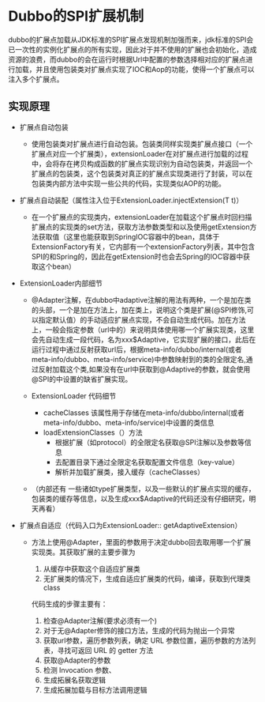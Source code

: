 # Dubbo的SPI扩展机制

​	dubbo的扩展点加载从JDK标准的SPI扩展点发现机制加强而来，jdk标准的SPI会已一次性的实例化扩展点的所有实现，因此对于并不使用的扩展也会初始化，造成资源的浪费，而dubbo的会在运行时根据Url中配置的参数选择相对应的扩展点进行加载，并且使用包装类对扩展点实现了IOC和Aop的功能，使得一个扩展点可以注入多个扩展点。

## 实现原理

- 扩展点自动包装

  - 使用包装类对扩展点进行自动包装。包装类同样实现类扩展点接口（一个扩展点对应一个扩展类），extensionLoader在对扩展点进行加载的过程中，会将存在拷贝构成函数的扩展点实现识别为自动包装类，并返回一个扩展点的包装类，这个包装类对真正的扩展点实现类进行了封装，可以在包装类内部方法中实现一些公共的代码，实现类似AOP的功能。

- 扩展点自动装配（属性注入位于ExtensionLoader.injectExtension(T t)）

  - 在一个扩展点的实现类内，extensionLoader在加载这个扩展点时回扫描扩展点的实现类的set方法，获取方法参数类型和以及使用getExtension方法获取值（这里也能获取到SpringIOC容器中的bean，具体于ExtensionFactory有关，它内部有一个extensionFactory列表，其中包含SPI的和Spring的，因此在getExtension时也会去Spring的IOC容器中获取这个bean）

- ExtensionLoader内部细节

  - @Adapter注解，在dubbo中adaptive注解的用法有两种，一个是加在类的头部，一个是加在方法上，加在类上，说明这个类是扩展(@SPI修饰,可以指定默认值）的手动适应扩展点实现，不会自动生成代码。加在方法上，一般会指定参数（url中的）来说明具体使用哪一个扩展实现类，这里会先自动生成一段代码，名为xxx$Adaptive，它实现扩展的接口，此后在运行过程中通过反射获取url后，根据meta-info/dubbo/internal(或者meta-info/dubbo、meta-info/service)中参数映射到的类的全限定名,通过反射加载这个类,如果没有在url中获取到@Adaptive的参数，就会使用@SPI的中设置的缺省扩展实现。
  - ExtensionLoader 代码细节

    - cacheClasses 该属性用于存储在meta-info/dubbo/internal(或者meta-info/dubbo、meta-info/service)中设置的类信息
    - loadExtensionClasses（）方法
      - 根据扩展（如protocol）的全限定名获取@SPI注解以及参数等信息
      - 去配置目录下通过全限定名获取配置文件信息（key-value）
      - 解析并加载扩展类，接入缓存（cacheClasses）
  - （内部还有 一些诸如type扩展类型，以及一些默认的扩展点实现的缓存，包装类的缓存等信息，以及生成xxx$Adaptive的代码还没有仔细研究，明天再看）

- 扩展点自适应（代码入口为ExtensionLoader:: getAdaptiveExtension）

  - 方法上使用@Adapter，里面的参数用于决定dubbo回去取用哪一个扩展实现类。其获取扩展的主要步骤为

    1. 从缓存中获取这个自适应扩展类
    2. 无扩展类的情况下，生成自适应扩展类的代码，编译，获取到代理类class

    代码生成的步骤主要有：

    1. 检查@Adapter注解(要求必须有一个)
    2. 对于无@Adapter修饰的接口方法，生成的代码为抛出一个异常
    3. 获取url参数，遍历参数列表，确定 URL 参数位置，遍历参数的方法列表，寻找可返回 URL 的 getter 方法
    4. 获取@Adapter的参数
    5. 检测 Invocation 参数、
    6. 生成拓展名获取逻辑
    7. 生成拓展加载与目标方法调用逻辑

  



